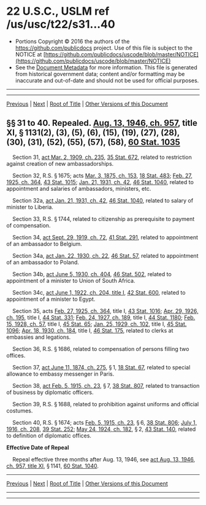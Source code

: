 ---
---

# 22 U.S.C., USLM ref /us/usc/t22/s31...40

* Portions Copyright © 2016 the authors of the https://github.com/publicdocs project.
  Use of this file is subject to the NOTICE at [https://github.com/publicdocs/uscode/blob/master/NOTICE](https://github.com/publicdocs/uscode/blob/master/NOTICE)
* See the [Document Metadata](././../../../..//README.md) for more information.
  This file is generated from historical government data; content and/or formatting may be inaccurate and out-of-date and should not be used for official purposes.

----------
----------

[Previous](./../../../..//us/usc/t22/ch1/m__us_usc_t22_s24.md) | [Next](./../../../..//us/usc/t22/ch1/m__us_usc_t22_s41.md) | [Root of Title](./../../../../) | [Other Versions of this Document](https://publicdocs.github.io/go/links?ns=uslm&ref=%2Fus%2Fusc%2Ft22%2Fs31...40)

## §§ 31 to 40. Repealed. [Aug. 13, 1946, ch. 957][/us/act/1946-08-13/ch957], title XI, § 1131(2), (3), (5), (6), (15), (19), (27), (28), (30), (31), (52), (55), (57), (58), [60 Stat. 1035][/us/stat/60/1035]

    Section 31, [act Mar. 2, 1909, ch. 235][/us/act/1909-03-02/ch235], [35 Stat. 672][/us/stat/35/672], related to restriction against creation of new ambassadorships.

    Section 32, R.S. § 1675; acts [Mar. 3, 1875, ch. 153][/us/act/1875-03-03/ch153], [18 Stat. 483][/us/stat/18/483]; [Feb. 27, 1925, ch. 364][/us/act/1925-02-27/ch364], [43 Stat. 1015][/us/stat/43/1015]; [Jan. 21, 1931, ch. 42][/us/act/1931-01-21/ch42], [46 Stat. 1040][/us/stat/46/1040], related to appointment and salaries of ambassadors, ministers, etc.

    Section 32a, [act Jan. 21, 1931, ch. 42][/us/act/1931-01-21/ch42], [46 Stat. 1040][/us/stat/46/1040], related to salary of minister to Liberia.

    Section 33, R.S. § 1744, related to citizenship as prerequisite to payment of compensation.

    Section 34, [act Sept. 29, 1919, ch. 72][/us/act/1919-09-29/ch72], [41 Stat. 291][/us/stat/41/291], related to appointment of an ambassador to Belgium.

    Section 34a, [act Jan. 22, 1930, ch. 22][/us/act/1930-01-22/ch22], [46 Stat. 57][/us/stat/46/57], related to appointment of an ambassador to Poland.

    Section 34b, [act June 5, 1930, ch. 404][/us/act/1930-06-05/ch404], [46 Stat. 502][/us/stat/46/502], related to appointment of a minister to Union of South Africa.

    Section 34c, [act June 1, 1922, ch. 204, title I][/us/act/1922-06-01/ch204/tI], [42 Stat. 600][/us/stat/42/600], related to appointment of a minister to Egypt.

    Section 35, acts [Feb. 27, 1925, ch. 364][/us/act/1925-02-27/ch364], title I, [43 Stat. 1016][/us/stat/43/1016]; [Apr. 29, 1926, ch. 195][/us/act/1926-04-29/ch195], title I, [44 Stat. 331][/us/stat/44/331]; [Feb. 24, 1927, ch. 189][/us/act/1927-02-24/ch189], title I, [44 Stat. 1180][/us/stat/44/1180]; [Feb. 15, 1928, ch. 57][/us/act/1928-02-15/ch57], title I, [45 Stat. 65][/us/stat/45/65]; [Jan. 25, 1929, ch. 102][/us/act/1929-01-25/ch102], title I, [45 Stat. 1096][/us/stat/45/1096]; [Apr. 18, 1930, ch. 184][/us/act/1930-04-18/ch184], title I, [46 Stat. 175][/us/stat/46/175], related to clerks at embassies and legations.

    Section 36, R.S. § 1686, related to compensation of persons filling two offices.

    Section 37, [act June 11, 1874, ch. 275][/us/act/1874-06-11/ch275], § 1, [18 Stat. 67][/us/stat/18/67], related to special allowance to embassy messenger in Paris.

    Section 38, [act Feb. 5, 1915, ch. 23][/us/act/1915-02-05/ch23], § 7, [38 Stat. 807][/us/stat/38/807], related to transaction of business by diplomatic officers.

    Section 39, R.S. § 1688, related to prohibition against uniforms and official costumes.

    Section 40, R.S. § 1674; acts [Feb. 5, 1915, ch. 23][/us/act/1915-02-05/ch23], § 6, [38 Stat. 806][/us/stat/38/806]; [July 1, 1916, ch. 208][/us/act/1916-07-01/ch208], [39 Stat. 252][/us/stat/39/252]; [May 24, 1924, ch. 182][/us/act/1924-05-24/ch182], § 2, [43 Stat. 140][/us/stat/43/140], related to definition of diplomatic offices.

 __Effective Date of Repeal__ 

    Repeal effective three months after Aug. 13, 1946, see [act Aug. 13, 1946, ch. 957, title XI][/us/act/1946-08-13/ch957/tXI], § 1141, [60 Stat. 1040][/us/stat/60/1040].

----------

[Previous](./../../../..//us/usc/t22/ch1/m__us_usc_t22_s24.md) | [Next](./../../../..//us/usc/t22/ch1/m__us_usc_t22_s41.md) | [Root of Title](./../../../../) | [Other Versions of this Document](https://publicdocs.github.io/go/links?ns=uslm&ref=%2Fus%2Fusc%2Ft22%2Fs31...40)

----------
----------

[/us/act/1946-08-13/ch957]: https://publicdocs.github.io/go/links?ns=uslm&ref=%2Fus%2Fact%2F1946-08-13%2Fch957
[/us/stat/60/1035]: https://publicdocs.github.io/go/links?ns=uslm&ref=%2Fus%2Fstat%2F60%2F1035
[/us/act/1909-03-02/ch235]: https://publicdocs.github.io/go/links?ns=uslm&ref=%2Fus%2Fact%2F1909-03-02%2Fch235
[/us/stat/35/672]: https://publicdocs.github.io/go/links?ns=uslm&ref=%2Fus%2Fstat%2F35%2F672
[/us/act/1875-03-03/ch153]: https://publicdocs.github.io/go/links?ns=uslm&ref=%2Fus%2Fact%2F1875-03-03%2Fch153
[/us/stat/18/483]: https://publicdocs.github.io/go/links?ns=uslm&ref=%2Fus%2Fstat%2F18%2F483
[/us/act/1925-02-27/ch364]: https://publicdocs.github.io/go/links?ns=uslm&ref=%2Fus%2Fact%2F1925-02-27%2Fch364
[/us/stat/43/1015]: https://publicdocs.github.io/go/links?ns=uslm&ref=%2Fus%2Fstat%2F43%2F1015
[/us/act/1931-01-21/ch42]: https://publicdocs.github.io/go/links?ns=uslm&ref=%2Fus%2Fact%2F1931-01-21%2Fch42
[/us/stat/46/1040]: https://publicdocs.github.io/go/links?ns=uslm&ref=%2Fus%2Fstat%2F46%2F1040
[/us/act/1931-01-21/ch42]: https://publicdocs.github.io/go/links?ns=uslm&ref=%2Fus%2Fact%2F1931-01-21%2Fch42
[/us/stat/46/1040]: https://publicdocs.github.io/go/links?ns=uslm&ref=%2Fus%2Fstat%2F46%2F1040
[/us/act/1919-09-29/ch72]: https://publicdocs.github.io/go/links?ns=uslm&ref=%2Fus%2Fact%2F1919-09-29%2Fch72
[/us/stat/41/291]: https://publicdocs.github.io/go/links?ns=uslm&ref=%2Fus%2Fstat%2F41%2F291
[/us/act/1930-01-22/ch22]: https://publicdocs.github.io/go/links?ns=uslm&ref=%2Fus%2Fact%2F1930-01-22%2Fch22
[/us/stat/46/57]: https://publicdocs.github.io/go/links?ns=uslm&ref=%2Fus%2Fstat%2F46%2F57
[/us/act/1930-06-05/ch404]: https://publicdocs.github.io/go/links?ns=uslm&ref=%2Fus%2Fact%2F1930-06-05%2Fch404
[/us/stat/46/502]: https://publicdocs.github.io/go/links?ns=uslm&ref=%2Fus%2Fstat%2F46%2F502
[/us/act/1922-06-01/ch204/tI]: https://publicdocs.github.io/go/links?ns=uslm&ref=%2Fus%2Fact%2F1922-06-01%2Fch204%2FtI
[/us/stat/42/600]: https://publicdocs.github.io/go/links?ns=uslm&ref=%2Fus%2Fstat%2F42%2F600
[/us/act/1925-02-27/ch364]: https://publicdocs.github.io/go/links?ns=uslm&ref=%2Fus%2Fact%2F1925-02-27%2Fch364
[/us/stat/43/1016]: https://publicdocs.github.io/go/links?ns=uslm&ref=%2Fus%2Fstat%2F43%2F1016
[/us/act/1926-04-29/ch195]: https://publicdocs.github.io/go/links?ns=uslm&ref=%2Fus%2Fact%2F1926-04-29%2Fch195
[/us/stat/44/331]: https://publicdocs.github.io/go/links?ns=uslm&ref=%2Fus%2Fstat%2F44%2F331
[/us/act/1927-02-24/ch189]: https://publicdocs.github.io/go/links?ns=uslm&ref=%2Fus%2Fact%2F1927-02-24%2Fch189
[/us/stat/44/1180]: https://publicdocs.github.io/go/links?ns=uslm&ref=%2Fus%2Fstat%2F44%2F1180
[/us/act/1928-02-15/ch57]: https://publicdocs.github.io/go/links?ns=uslm&ref=%2Fus%2Fact%2F1928-02-15%2Fch57
[/us/stat/45/65]: https://publicdocs.github.io/go/links?ns=uslm&ref=%2Fus%2Fstat%2F45%2F65
[/us/act/1929-01-25/ch102]: https://publicdocs.github.io/go/links?ns=uslm&ref=%2Fus%2Fact%2F1929-01-25%2Fch102
[/us/stat/45/1096]: https://publicdocs.github.io/go/links?ns=uslm&ref=%2Fus%2Fstat%2F45%2F1096
[/us/act/1930-04-18/ch184]: https://publicdocs.github.io/go/links?ns=uslm&ref=%2Fus%2Fact%2F1930-04-18%2Fch184
[/us/stat/46/175]: https://publicdocs.github.io/go/links?ns=uslm&ref=%2Fus%2Fstat%2F46%2F175
[/us/act/1874-06-11/ch275]: https://publicdocs.github.io/go/links?ns=uslm&ref=%2Fus%2Fact%2F1874-06-11%2Fch275
[/us/stat/18/67]: https://publicdocs.github.io/go/links?ns=uslm&ref=%2Fus%2Fstat%2F18%2F67
[/us/act/1915-02-05/ch23]: https://publicdocs.github.io/go/links?ns=uslm&ref=%2Fus%2Fact%2F1915-02-05%2Fch23
[/us/stat/38/807]: https://publicdocs.github.io/go/links?ns=uslm&ref=%2Fus%2Fstat%2F38%2F807
[/us/act/1915-02-05/ch23]: https://publicdocs.github.io/go/links?ns=uslm&ref=%2Fus%2Fact%2F1915-02-05%2Fch23
[/us/stat/38/806]: https://publicdocs.github.io/go/links?ns=uslm&ref=%2Fus%2Fstat%2F38%2F806
[/us/act/1916-07-01/ch208]: https://publicdocs.github.io/go/links?ns=uslm&ref=%2Fus%2Fact%2F1916-07-01%2Fch208
[/us/stat/39/252]: https://publicdocs.github.io/go/links?ns=uslm&ref=%2Fus%2Fstat%2F39%2F252
[/us/act/1924-05-24/ch182]: https://publicdocs.github.io/go/links?ns=uslm&ref=%2Fus%2Fact%2F1924-05-24%2Fch182
[/us/stat/43/140]: https://publicdocs.github.io/go/links?ns=uslm&ref=%2Fus%2Fstat%2F43%2F140
[/us/act/1946-08-13/ch957/tXI]: https://publicdocs.github.io/go/links?ns=uslm&ref=%2Fus%2Fact%2F1946-08-13%2Fch957%2FtXI
[/us/stat/60/1040]: https://publicdocs.github.io/go/links?ns=uslm&ref=%2Fus%2Fstat%2F60%2F1040


